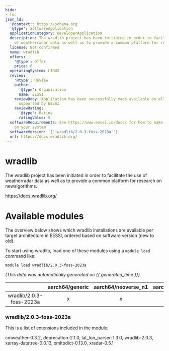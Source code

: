 ```yaml
---
hide:
- toc
json_ld:
  '@context': https://schema.org
  '@type': SoftwareApplication
  applicationCategory: DeveloperApplication
  description: The wradlib project has been initiated in order to facilitate the use
    of weatherradar data as well as to provide a common platform for research on newalgorithms.
  license: Not confirmed
  name: wradlib
  offers:
    '@type': Offer
    price: 0
  operatingSystem: LINUX
  review:
    '@type': Review
    author:
      '@type': Organization
      name: EESSI
    reviewBody: Application has been successfully made available on all architectures
      supported by EESSI
    reviewRating:
      '@type': Rating
      ratingValue: 5
  softwareRequirements: See https://www.eessi.io/docs/ for how to make EESSI available
    on your system
  softwareVersion: '[''wradlib/2.0.3-foss-2023a'']'
  url: https://docs.wradlib.org/
---
```


wradlib
=======


The wradlib project has been initiated in order to facilitate the use of weatherradar data as well as to provide a common platform for research on newalgorithms.

https://docs.wradlib.org/
# Available modules


The overview below shows which wradlib installations are available per target architecture in EESSI, ordered based on software version (new to old).

To start using wradlib, load one of these modules using a `module load` command like:

```shell
module load wradlib/2.0.3-foss-2023a
```

*(This data was automatically generated on {{ generated_time }})*  

| |aarch64/generic|aarch64/neoverse_n1|aarch64/neoverse_v1|aarch64/nvidia|x86_64/generic|x86_64/amd/zen2|x86_64/amd/zen3|x86_64/amd/zen4|x86_64/intel/haswell|x86_64/intel/sapphirerapids|x86_64/intel/skylake_avx512|
| :---: | :---: | :---: | :---: | :---: | :---: | :---: | :---: | :---: | :---: | :---: | :---: |
|wradlib/2.0.3-foss-2023a|x|x|x|-|x|x|x|x|x|x|x|


### wradlib/2.0.3-foss-2023a

This is a list of extensions included in the module:

cmweather-0.3.2, deprecation-2.1.0, lat_lon_parser-1.3.0, wradlib-2.0.3, xarray-datatree-0.0.13, xmltodict-0.13.0, xradar-0.5.1